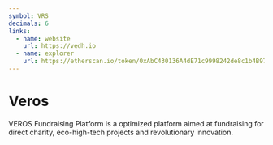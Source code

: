 ```yaml
---
symbol: VRS
decimals: 6
links:
  - name: website
    url: https://vedh.io
  - name: explorer
    url: https://etherscan.io/token/0xAbC430136A4dE71c9998242de8c1b4B97D2b9045
---
```


# Veros

VEROS Fundraising Platform is a optimized platform aimed at fundraising for direct charity, eco-high-tech projects and revolutionary innovation.
